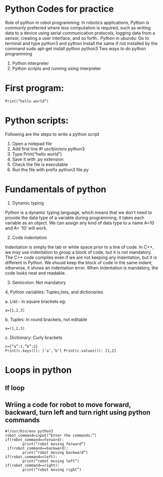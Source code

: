 # Python Codes for practice

Role of python in robot programming: In robotics applications, Python is commonly preferred where less computation is required, such as writing data to a device using serial communication protocols, logging data from a sensor, creating a user interface, and so forth.. 
Python in ubundu: Go to terminal and type python3 and python 
Install the same if not installed by the command sudo apt-get install python python3 
Two ways to do python programming 
1.	Python interpreter 
2.	Python scripts and running using interpreter 

# First program: 

```
Print(“hello world”) 
```
# Python scripts: 
Following are the steps to write a python script 
1.	Open a notepad file 
2.	Add first line #! usr/bin/env python3 
3.	Type Print(“hello world”) 
4.	Save it with .py extension 
5.	Check the file is executable 
6.	Run the file with prefix python3 file.py 
# Fundamentals of python 
1.	Dynamic typing 

Python is a dynamic typing language, which means that we don’t need to provide the data type of a variable during programming; it takes each variable as an object. We can assign any kind of data type to a name A=10 and A= ‘10’ will work. 

2.	Code indentation 

Indentation is simply the tab or white space prior to a line of code. In C++, we may use indentation to group a block of code, but it is not mandatory. The C++ code compiles even if we are not keeping any indentation, but it is different in Python. We should keep the block of code in the same indent; otherwise, it shows an indentation error. When indentation is mandatory, the code looks neat and readable. 

3.	Semicolon: Not mandatory 

4, Python variables: Tuples,lists, and dictionaries 

a.	List:- in square brackets eg: 
```
a=[1,2,3] 
```
b.	Tuples: In round brackets, not editable  
```
a=(1,2,3)
```
c.	Dictionary: Curly brackets  
```
c={“a”:1,”b”:2} 
Print(c.keys()): [‘a’,’b’] Print(c.values()): [1,2] 
```

# Loops in python
## If loop
## Wriing a code for robot to move forward, backward, turn left and turn right using python commands

```
#!/usr/bin/env python3
robot_command=input(“Enter the commands:”)  
if(robot_command==forward): 
 	 	print(“robot moving forward”)  	
 if(robot_command==backward): 
 	 	print(“robot moving backward”) 
if(robot_command==left): 
 	 	print(“robot moving left”) 
if(robot_command==right): 
 	 	print(“robot moving right”) 
```


